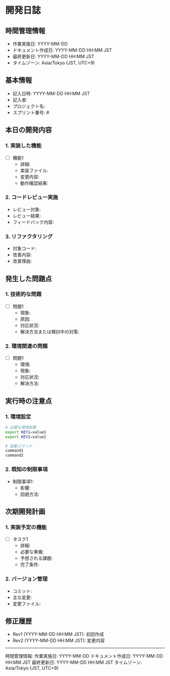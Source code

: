# 開発日誌

## 時間管理情報
- 作業実施日: YYYY-MM-DD
- ドキュメント作成日: YYYY-MM-DD HH:MM JST
- 最終更新日: YYYY-MM-DD HH:MM JST
- タイムゾーン: Asia/Tokyo (JST, UTC+9)

## 基本情報
- 記入日時: YYYY-MM-DD HH:MM JST
- 記入者: 
- プロジェクト名: 
- スプリント番号: #

## 本日の開発内容

### 1. 実装した機能
- [ ] 機能1
  - 詳細:
  - 実装ファイル:
  - 変更内容:
  - 動作確認結果:

### 2. コードレビュー実施
- レビュー対象:
- レビュー結果:
- フィードバック内容:

### 3. リファクタリング
- 対象コード:
- 改善内容:
- 改善理由:

## 発生した問題点

### 1. 技術的な問題
- [ ] 問題1
  - 現象:
  - 原因:
  - 対応状況:
  - 解決方法または検討中の対策:

### 2. 環境関連の問題
- [ ] 問題1
  - 環境:
  - 現象:
  - 対応状況:
  - 解決方法:

## 実行時の注意点

### 1. 環境設定
```bash
# 必要な環境変数
export KEY1=value1
export KEY2=value2

# 起動コマンド
command1
command2
```

### 2. 既知の制限事項
- 制限事項1:
  - 影響:
  - 回避方法:

## 次期開発計画

### 1. 実装予定の機能
- [ ] タスク1
  - 詳細:
  - 必要な準備:
  - 予想される課題:
  - 完了条件:

### 2. バージョン管理
- コミット:
- 主な変更:
- 変更ファイル:

## 修正履歴
- Rev1 (YYYY-MM-DD HH:MM JST): 初回作成
- Rev2 (YYYY-MM-DD HH:MM JST): 変更内容

---
時間管理情報:
作業実施日: YYYY-MM-DD
ドキュメント作成日: YYYY-MM-DD HH:MM JST
最終更新日: YYYY-MM-DD HH:MM JST
タイムゾーン: Asia/Tokyo (JST, UTC+9) 